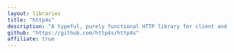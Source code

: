 ```yaml
---
layout: libraries
title: "http4s"
description: "A typeful, purely functional HTTP library for client and server applications"
github: "https://github.com/http4s/http4s"
affiliate: true
---
```

